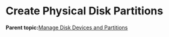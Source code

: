 <!--
SPDX-FileCopyrightText: 2023,2024 Oracle and/or its affiliates.
SPDX-License-Identifier: CC-BY-SA-4.0
-->
# Create Physical Disk Partitions

**Parent topic:**[Manage Disk Devices and Partitions](../topics/cockpit-partition.md)

